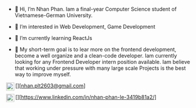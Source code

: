 - 👋 Hi, I’m Nhan Phan. Iam a final-year Computer Science student of Vietnamese-German University. 

- 👀 I’m interested in Web Development, Game Development

- 🌱 I’m currently learning ReactJs

- 💞️ My short-term goal is to lear more on the frontend development, become a well organize and a clean-code developer. Iam currently looking for any Frontend Developer intern position available. Iam believe that working under pressure with many large scale Projects is the best way to improve myself.

[<img align="left" alt="gmail" width="22px" src="https://cdn.jsdelivr.net/npm/simple-icons@3.13.0/icons/gmail.svg" />][nhan.plt2603@gmail.com]

[<img align="left" alt="it_nhan" width="22px" src="https://cdn.jsdelivr.net/npm/simple-icons@v3/icons/linkedin.svg" />][https://www.linkedin.com/in/nhan-phan-le-3419b81a2/]

